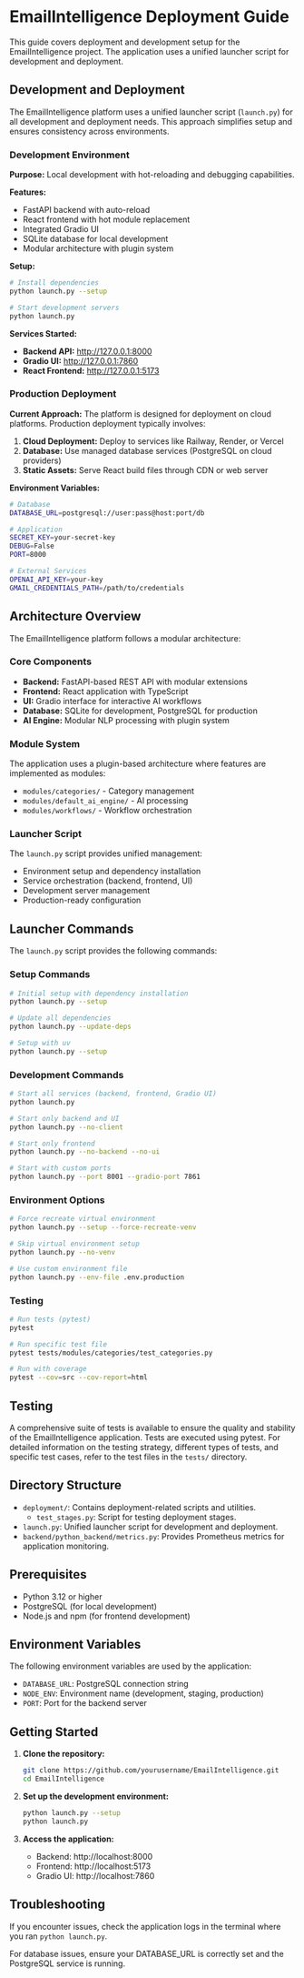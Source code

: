 # EmailIntelligence Deployment Guide

This guide covers deployment and development setup for the EmailIntelligence project. The application uses a unified launcher script for development and deployment.

## Development and Deployment

The EmailIntelligence platform uses a unified launcher script (`launch.py`) for all development and deployment needs. This approach simplifies setup and ensures consistency across environments.

### Development Environment

**Purpose:** Local development with hot-reloading and debugging capabilities.

**Features:**
*   FastAPI backend with auto-reload
*   React frontend with hot module replacement
*   Integrated Gradio UI
*   SQLite database for local development
*   Modular architecture with plugin system

**Setup:**
```bash
# Install dependencies
python launch.py --setup

# Start development servers
python launch.py
```

**Services Started:**
- **Backend API:** http://127.0.0.1:8000
- **Gradio UI:** http://127.0.0.1:7860
- **React Frontend:** http://127.0.0.1:5173

### Production Deployment

**Current Approach:** The platform is designed for deployment on cloud platforms. Production deployment typically involves:

1. **Cloud Deployment:** Deploy to services like Railway, Render, or Vercel
2. **Database:** Use managed database services (PostgreSQL on cloud providers)
3. **Static Assets:** Serve React build files through CDN or web server

**Environment Variables:**
```bash
# Database
DATABASE_URL=postgresql://user:pass@host:port/db

# Application
SECRET_KEY=your-secret-key
DEBUG=False
PORT=8000

# External Services
OPENAI_API_KEY=your-key
GMAIL_CREDENTIALS_PATH=/path/to/credentials
```

## Architecture Overview

The EmailIntelligence platform follows a modular architecture:

### Core Components
- **Backend:** FastAPI-based REST API with modular extensions
- **Frontend:** React application with TypeScript
- **UI:** Gradio interface for interactive AI workflows
- **Database:** SQLite for development, PostgreSQL for production
- **AI Engine:** Modular NLP processing with plugin system

### Module System
The application uses a plugin-based architecture where features are implemented as modules:
- `modules/categories/` - Category management
- `modules/default_ai_engine/` - AI processing
- `modules/workflows/` - Workflow orchestration

### Launcher Script
The `launch.py` script provides unified management:
- Environment setup and dependency installation
- Service orchestration (backend, frontend, UI)
- Development server management
- Production-ready configuration

## Launcher Commands

The `launch.py` script provides the following commands:

### Setup Commands
```bash
# Initial setup with dependency installation
python launch.py --setup

# Update all dependencies
python launch.py --update-deps

# Setup with uv
python launch.py --setup
```

### Development Commands
```bash
# Start all services (backend, frontend, Gradio UI)
python launch.py

# Start only backend and UI
python launch.py --no-client

# Start only frontend
python launch.py --no-backend --no-ui

# Start with custom ports
python launch.py --port 8001 --gradio-port 7861
```

### Environment Options
```bash
# Force recreate virtual environment
python launch.py --setup --force-recreate-venv

# Skip virtual environment setup
python launch.py --no-venv

# Use custom environment file
python launch.py --env-file .env.production
```

### Testing
```bash
# Run tests (pytest)
pytest

# Run specific test file
pytest tests/modules/categories/test_categories.py

# Run with coverage
pytest --cov=src --cov-report=html
```

## Testing

A comprehensive suite of tests is available to ensure the quality and stability of the EmailIntelligence application. Tests are executed using pytest. For detailed information on the testing strategy, different types of tests, and specific test cases, refer to the test files in the `tests/` directory.

## Directory Structure

- `deployment/`: Contains deployment-related scripts and utilities.
  - `test_stages.py`: Script for testing deployment stages.
- `launch.py`: Unified launcher script for development and deployment.
- `backend/python_backend/metrics.py`: Provides Prometheus metrics for application monitoring.

## Prerequisites

- Python 3.12 or higher
- PostgreSQL (for local development)
- Node.js and npm (for frontend development)

## Environment Variables

The following environment variables are used by the application:

- `DATABASE_URL`: PostgreSQL connection string
- `NODE_ENV`: Environment name (development, staging, production)
- `PORT`: Port for the backend server

## Getting Started

1.  **Clone the repository:**
    ```bash
    git clone https://github.com/yourusername/EmailIntelligence.git
    cd EmailIntelligence
    ```

2.  **Set up the development environment:**
    ```bash
    python launch.py --setup
    python launch.py
    ```

3.  **Access the application:**
    - Backend: http://localhost:8000
    - Frontend: http://localhost:5173
    - Gradio UI: http://localhost:7860



## Troubleshooting

If you encounter issues, check the application logs in the terminal where you ran `python launch.py`.

For database issues, ensure your DATABASE_URL is correctly set and the PostgreSQL service is running.